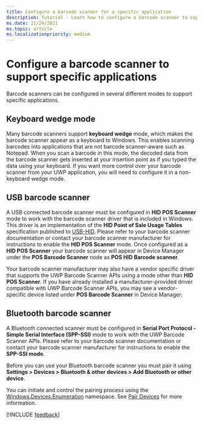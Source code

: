 ```yaml
---
title: Configure a barcode scanner for a specific application
description: Tutorial - Learn how to configure a barcode scanner to support specific applications.
ms.date: 11/24/2021
ms.topic: article
ms.localizationpriority: medium
---
```

# Configure a barcode scanner to support specific applications

Barcode scanners can be configured in several different modes to support specific applications.

## Keyboard wedge mode

Many barcode scanners support **keyboard wedge** mode, which makes the barcode scanner appear as a keyboard to Windows.  This enables scanning barcodes into applications that are not barcode scanner-aware such as Notepad.  When you scan a barcode in this mode, the decoded data from the barcode scanner gets inserted at your insertion point as if you typed the data using your keyboard.  If you want more control over your barcode scanner from your UWP application, you will need to configure it in a non-keyboard wedge mode.

## USB barcode scanner

A USB connected barcode scanner must be configured in **HID POS Scanner** mode to work with the barcode scanner driver that is included in Windows. This driver is an implementation of the **HID Point of Sale Usage Tables** specification published to [USB-HID](https://www.usb.org/hid).  Please refer to your barcode scanner documentation or contact your barcode scanner manufacturer for instructions to enable the **HID POS Scanner** mode.  Once configured as a **HID POS Scanner** your barcode scanner will appear in Device Manager under the **POS Barcode Scanner** node as **POS HID Barcode scanner**.

Your barcode scanner manufacturer may also have a vendor specific driver that supports the UWP Barcode Scanner APIs using a mode other than **HID POS Scanner**.  If you have already installed a manufacturer-provided driver compatible with UWP Barcode Scanner APIs, you may see a vendor-specific device listed under **POS Barcode Scanner** in Device Manager.

## Bluetooth barcode scanner

A Bluetooth connected scanner must be configured in **Serial Port Protocol - Simple Serial Interface (SPP-SSI)** mode to work with the UWP Barcode Scanner APIs.  Please refer to your barcode scanner documentation or contact your barcode scanner manufacturer for instructions to enable the **SPP-SSI mode**.

Before you can use your Bluetooth barcode scanner you must pair it using **Settings > Devices > Bluetooth & other devices > Add Bluetooth or other device**.

You can initiate and control the pairing process using the [Windows.Devices.Enumeration](/uwp/api/windows.devices.enumeration) namespace.  See [Pair Devices](./pair-devices.md) for more information.

[!INCLUDE [feedback](./includes/pos-feedback.md)]
